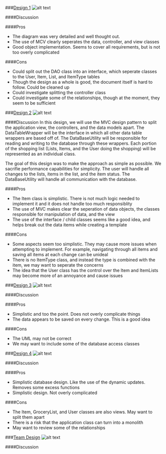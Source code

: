 ###[Design 1](https://github.gatech.edu/gt-omscs-se-2016fall/6300Fall16Team47/blob/master/Design-Individual/dbansch3/design.pdf)
![alt text](https://github.gatech.edu/gt-omscs-se-2016fall/6300Fall16Team47/blob/master/Images/daniel.png "Design 1")

####Discussion

####Pros
- The diagram was very detailed and well thought out. 
- The use of MCV clearly seperates the data, controller, and view classes
- Good object implementation. Seems to cover all requirements, but is not too overly complicated

####Cons 
- Could split out the DAO class into an interface, which seperate classes to the User, Item, List, and ItemType tables
- Though the design as a whole is good, the document itself is hard to follow. Could be cleaned up
- Could investigate splitting the controller class
- Could investigate some of the relationships, though at the moment, they seem to be sufficient

###[Design 2](https://github.gatech.edu/gt-omscs-se-2016fall/6300Fall16Team47/blob/master/Design-Individual/jbuoni3/design.pdf)
![alt text](https://github.gatech.edu/gt-omscs-se-2016fall/6300Fall16Team47/blob/master/Images/jason.png "Design 2")
 
####Discussion
In this design, we will use the MVC design pattern to split the application view, the controllers, and the data models apart. 
The DataTableWrapper will be the interface in which all other data table wrappers are based off of. The DataBaseUtility will
be responsible for reading and writing to the database through these wrappers. Each portion of the shopping list (Lists, Items,
and the User doing the shopping) will be represented as an individual class. 

The goal of this design was to make the approach as simple as possible. We sacrifie performance capabilities for simplicity.
The user will handle all changes to the lists, items in the list, and the item status. The DataBaseUtility will handle all 
communication with the database.

####Pros
- The Item class is simplistic. There is not much logic needed to implement it and it does not handle too much responsiblity
- The use of MVC makes clear the seperation of data objects, the classes responsible for manipulation of data, and the view
- The use of the interface / child classes seems like a good idea, and helps break out the data items while creating a template

####Cons 
- Some aspects seem too simplistic. They may cause more issues when attempting to implement. For example, navigating through
all items and saving all items at each change can be unideal
- There is no ItemType class, and instead the type is combined with the item, we may want to seperate the concerns
- The idea that the User class has the control over the Item and ItemLists may become more of an annoyance and cause issues

###[Design 3](https://github.gatech.edu/gt-omscs-se-2016fall/6300Fall16Team47/blob/master/Design-Individual/tlvh3/design.pdf)
![alt text](https://github.gatech.edu/gt-omscs-se-2016fall/6300Fall16Team47/blob/master/Images/thomas.png "Design 3")
 
####Discussion

####Pros
- Simplistic and too the point. Does not overly complicate things
- The data appears to be saved on every change. This is a good idea

####Cons 
- The UML may not be correct
- We may want to include some of the database access classes

###[Design 4](https://github.gatech.edu/gt-omscs-se-2016fall/6300Fall16Team47/blob/master/Design-Individual/zmyrick3/design.pdf)
![alt text](https://github.gatech.edu/gt-omscs-se-2016fall/6300Fall16Team47/blob/master/Images/zach.png "Design 4")

####Discussion

####Pros
- Simplistic database design. Like the use of the dynamic updates. Removes some excess functions
- Simplistic design. Not overly complicated

####Cons 
- The Item, GroceryList, and User classes are also views. May want to split them apart
- There is a risk that the application class can turn into a monolith
- May want to review some of the relationships

###[Team Design](https://github.gatech.edu/gt-omscs-se-2016fall/6300Fall16Team47/blob/master/Design-Individual/dbansch3/design.pdf)
![alt text](https://github.gatech.edu/gt-omscs-se-2016fall/6300Fall16Team47/blob/master/Images/daniel.png "Team Design")

####Discussion

